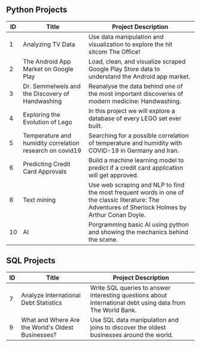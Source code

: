 ## Python Projects
| ID  | Title | Project Description |  
| --------------- | --------------- | --------------- |
| 1 | Analyzing TV Data | Use data manipulation and visualization to explore the hit sitcom The Office! | 
| 2 | The Android App Market on Google Play  | Load, clean, and visualize scraped Google Play Store data to understand the Android app market. | 
| 3 | Dr. Semmelweis and the Discovery of Handwashing | Reanalyse the data behind one of the most important discoveries of modern medicine: Handwashing.  |
| 4 | Exploring the Evolution of Lego | In this project we will explore a database of every LEGO set ever built.  |
| 5 | Temperature and humidity correlation research on covid19 | Searching for a possible correlation of temperature and humidity with COVID-19 in Germany and Iran. |
| 6 | Predicting Credit Card Approvals | Build a machine learning model to predict if a credit card application will get approved. |
| 8 | Text mining | Use web scraping and NLP to find the most frequent words in one of the classic literature: The Adventures of Sherlock Holmes by Arthur Conan Doyle. |
| 10 | AI | Porgramming basic AI using python and showing the mechanics behind the scene. |


## SQL Projects
| ID  | Title  | Project Description |  
| --------------- | --------------- | --------------- |
| 7 | Analyze International Debt Statistics | Write SQL queries to answer interesting questions about international debt using data from The World Bank.  |
| 9 | What and Where Are the World's Oldest Businesses? | Use SQL data manipulation and joins to discover the oldest businesses around the world.  |
